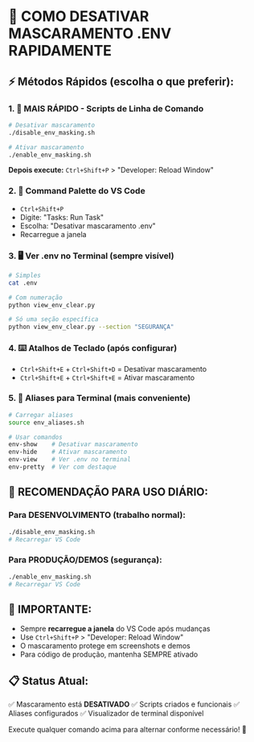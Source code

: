 # 🚀 COMO DESATIVAR MASCARAMENTO .ENV RAPIDAMENTE

## ⚡ Métodos Rápidos (escolha o que preferir):

### 1. 🎯 MAIS RÁPIDO - Scripts de Linha de Comando
```bash
# Desativar mascaramento
./disable_env_masking.sh

# Ativar mascaramento 
./enable_env_masking.sh
```
**Depois execute:** `Ctrl+Shift+P` > "Developer: Reload Window"

### 2. 🔧 Command Palette do VS Code
- `Ctrl+Shift+P`
- Digite: "Tasks: Run Task"
- Escolha: "Desativar mascaramento .env"
- Recarregue a janela

### 3. 🖥️ Ver .env no Terminal (sempre visível)
```bash
# Simples
cat .env

# Com numeração
python view_env_clear.py

# Só uma seção específica
python view_env_clear.py --section "SEGURANÇA"
```

### 4. ⌨️ Atalhos de Teclado (após configurar)
- `Ctrl+Shift+E` + `Ctrl+Shift+D` = Desativar mascaramento
- `Ctrl+Shift+E` + `Ctrl+Shift+E` = Ativar mascaramento

### 5. 🔄 Aliases para Terminal (mais conveniente)
```bash
# Carregar aliases
source env_aliases.sh

# Usar comandos
env-show    # Desativar mascaramento
env-hide    # Ativar mascaramento  
env-view    # Ver .env no terminal
env-pretty  # Ver com destaque
```

## 🎯 RECOMENDAÇÃO PARA USO DIÁRIO:

### Para DESENVOLVIMENTO (trabalho normal):
```bash
./disable_env_masking.sh
# Recarregar VS Code
```

### Para PRODUÇÃO/DEMOS (segurança):
```bash
./enable_env_masking.sh  
# Recarregar VS Code
```

## 🚨 IMPORTANTE:
- Sempre **recarregue a janela** do VS Code após mudanças
- Use `Ctrl+Shift+P` > "Developer: Reload Window"
- O mascaramento protege em screenshots e demos
- Para código de produção, mantenha SEMPRE ativado

## 📋 Status Atual:
✅ Mascaramento está **DESATIVADO**
✅ Scripts criados e funcionais
✅ Aliases configurados
✅ Visualizador de terminal disponível

Execute qualquer comando acima para alternar conforme necessário! 🚀
